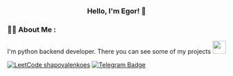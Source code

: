 <h3 align="center">Hello, I'm Egor!  👋</h3>

### :man_technologist: About Me :
I'm python backend developer. There you can see some of my projects
 <img src="https://media.giphy.com/media/WUlplcMpOCEmTGBtBW/giphy.gif" width="30">

[![LeetCode shapovalenkoes](https://img.shields.io/badge/dynamic/json?style=for-the-badge&labelColor=black&color=%23ffa116&label=Solved&query=solvedOverTotal&url=https%3A%2F%2Fbadge.xyli.tech/%2Fapi%2Fusers%2Fshapovalenkoes&logo=leetcode&logoColor=yellow)](https://leetcode.com/shapovalenkoes/)
<a href="https://t.me/shapovalenkoes">
    <img src="https://img.shields.io/badge/Telegram-blue?style=for-the-badge&logo=telegram&logoColor=white" alt="Telegram Badge"/>
    </a>
